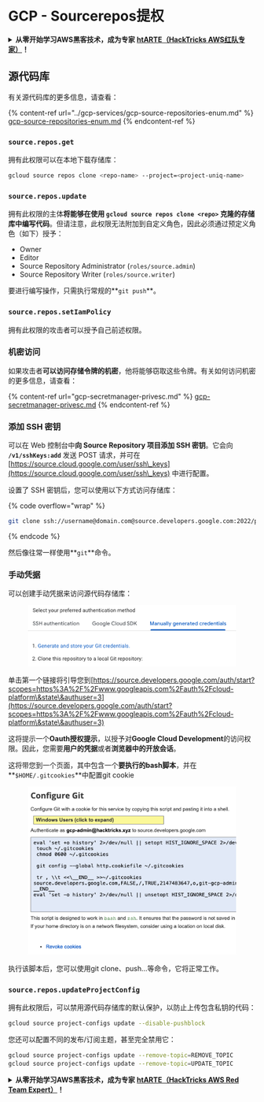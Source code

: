 # GCP - Sourcerepos提权

<details>

<summary><strong>从零开始学习AWS黑客技术，成为专家</strong> <a href="https://training.hacktricks.xyz/courses/arte"><strong>htARTE（HackTricks AWS红队专家）</strong></a><strong>！</strong></summary>

支持HackTricks的其他方式：

- 如果您想看到您的**公司在HackTricks中做广告**或**下载PDF格式的HackTricks**，请查看[**订阅计划**](https://github.com/sponsors/carlospolop)!
- 获取[**官方PEASS & HackTricks周边产品**](https://peass.creator-spring.com)
- 探索[**PEASS家族**](https://opensea.io/collection/the-peass-family)，我们的独家[NFTs](https://opensea.io/collection/the-peass-family)收藏品
- **加入** 💬 [**Discord群**](https://discord.gg/hRep4RUj7f) 或 [**电报群**](https://t.me/peass) 或 **关注**我们的**Twitter** 🐦 [**@hacktricks\_live**](https://twitter.com/hacktricks\_live)**。**
- 通过向[**HackTricks**](https://github.com/carlospolop/hacktricks)和[**HackTricks Cloud**](https://github.com/carlospolop/hacktricks-cloud) github仓库提交PR来分享您的黑客技巧。

</details>

## 源代码库

有关源代码库的更多信息，请查看：

{% content-ref url="../gcp-services/gcp-source-repositories-enum.md" %}
[gcp-source-repositories-enum.md](../gcp-services/gcp-source-repositories-enum.md)
{% endcontent-ref %}

### `source.repos.get`

拥有此权限可以在本地下载存储库：
```bash
gcloud source repos clone <repo-name> --project=<project-uniq-name>
```
### `source.repos.update`

拥有此权限的主体**将能够在使用 `gcloud source repos clone <repo>` 克隆的存储库中编写代码**。但请注意，此权限无法附加到自定义角色，因此必须通过预定义角色（如下）授予：

- Owner
- Editor
- Source Repository Administrator (`roles/source.admin`)
- Source Repository Writer (`roles/source.writer`)

要进行编写操作，只需执行常规的**`git push`**。

### `source.repos.setIamPolicy`

拥有此权限的攻击者可以授予自己前述权限。

### 机密访问

如果攻击者**可以访问存储令牌的机密**，他将能够窃取这些令牌。有关如何访问机密的更多信息，请查看：

{% content-ref url="gcp-secretmanager-privesc.md" %}
[gcp-secretmanager-privesc.md](gcp-secretmanager-privesc.md)
{% endcontent-ref %}

### 添加 SSH 密钥

可以在 Web 控制台中**向 Source Repository 项目添加 SSH 密钥**。它会向 **`/v1/sshKeys:add`** 发送 POST 请求，并可在 [https://source.cloud.google.com/user/ssh\_keys](https://source.cloud.google.com/user/ssh\_keys) 中进行配置。

设置了 SSH 密钥后，您可以使用以下方式访问存储库：

{% code overflow="wrap" %}
```bash
git clone ssh://username@domain.com@source.developers.google.com:2022/p/<proj-name>/r/<repo-name>
```
{% endcode %}

然后像往常一样使用**`git`**命令。

### 手动凭据

可以创建手动凭据来访问源代码存储库：

<figure><img src="../../../.gitbook/assets/image (324).png" alt=""><figcaption></figcaption></figure>

单击第一个链接将引导您到[https://source.developers.google.com/auth/start?scopes=https%3A%2F%2Fwww.googleapis.com%2Fauth%2Fcloud-platform\&state\&authuser=3](https://source.developers.google.com/auth/start?scopes=https%3A%2F%2Fwww.googleapis.com%2Fauth%2Fcloud-platform\&state\&authuser=3)

这将提示一个**Oauth授权提示**，以授予对**Google Cloud Development**的访问权限。因此，您需要**用户的凭据**或者**浏览器中的开放会话**。

这将带您到一个页面，其中包含一个**要执行的bash脚本**，并在**`$HOME/.gitcookies`**中配置git cookie

<figure><img src="../../../.gitbook/assets/image (323).png" alt=""><figcaption></figcaption></figure>

执行该脚本后，您可以使用git clone、push...等命令，它将正常工作。

### `source.repos.updateProjectConfig`

拥有此权限后，可以禁用源代码存储库的默认保护，以防止上传包含私钥的代码：
```bash
gcloud source project-configs update --disable-pushblock
```
您还可以配置不同的发布/订阅主题，甚至完全禁用它：
```bash
gcloud source project-configs update --remove-topic=REMOVE_TOPIC
gcloud source project-configs update --remove-topic=UPDATE_TOPIC
```
<details>

<summary><strong>从零开始学习AWS黑客技术，成为专家</strong> <a href="https://training.hacktricks.xyz/courses/arte"><strong>htARTE（HackTricks AWS Red Team Expert）</strong></a><strong>！</strong></summary>

其他支持HackTricks的方式：

* 如果您想看到您的**公司在HackTricks中做广告**或**下载PDF格式的HackTricks**，请查看[**订阅计划**](https://github.com/sponsors/carlospolop)!
* 获取[**官方PEASS & HackTricks周边产品**](https://peass.creator-spring.com)
* 探索[**PEASS家族**](https://opensea.io/collection/the-peass-family)，我们的独家[**NFTs**](https://opensea.io/collection/the-peass-family)
* **加入** 💬 [**Discord群组**](https://discord.gg/hRep4RUj7f) 或 [**电报群组**](https://t.me/peass) 或 **关注**我们的**Twitter** 🐦 [**@hacktricks\_live**](https://twitter.com/hacktricks\_live)**。**
* 通过向[**HackTricks**](https://github.com/carlospolop/hacktricks)和[**HackTricks Cloud**](https://github.com/carlospolop/hacktricks-cloud) github仓库提交PR来分享您的黑客技巧。

</details>
